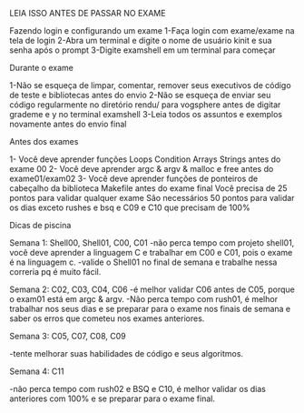 LEIA ISSO ANTES DE PASSAR NO EXAME

Fazendo login e configurando um exame
1-Faça login com exame/exame na tela de login
2-Abra um terminal e digite o nome de usuário kinit e sua senha após o prompt
3-Digite examshell em um terminal para começar

Durante o exame

1-Não se esqueça de limpar, comentar, remover seus executivos de código de teste e bibliotecas antes do envio
2-Não se esqueça de enviar seu código regularmente no diretório rendu/ para vogsphere antes de digitar grademe e y no terminal examshell
3-Leia todos os assuntos e exemplos novamente antes do envio final

Antes dos exames

1- Você deve aprender funções Loops Condition Arrays Strings antes do exame 00
2- Você deve aprender argc & argv & malloc e free antes do exame01/exam02
3- Você deve aprender funções de ponteiros de cabeçalho da biblioteca Makefile antes do exame final
Você precisa de 25 pontos para validar qualquer exame
São necessários 50 pontos para validar os dias exceto rushes e bsq e C09 e C10 que precisam de 100%

Dicas de piscina

Semana 1: Shell00, Shell01, C00, C01
-não perca tempo com projeto shell01, você deve aprender a linguagem C e trabalhar em C00 e C01, pois o exame é na linguagem c.
-valide o Shell01 no final de semana e trabalhe nessa correria pq é muito fácil.

Semana 2: C02, C03, C04, C06
-é melhor validar C06 antes de C05, porque o exam01 está em argc & argv.
-Não perca tempo com rush01, é melhor trabalhar nos seus dias e se preparar para o exame nos finais de semana e saber os erros que cometeu nos exames anteriores.

Semana 3: C05, C07, C08, C09

-tente melhorar suas habilidades de código e seus algoritmos.

Semana 4: C11

-não perca tempo com rush02 e BSQ e C10, é melhor validar os dias anteriores com 100% e se preparar para o exame final.
